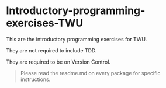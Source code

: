 # Introductory-programming-exercises-TWU

This are the introductory programming exercises for TWU.

They are not required to include TDD.

They are required to be on Version Control.


> Please read the readme.md on every package for specific instructions.